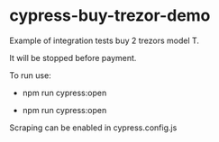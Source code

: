 #  cypress-buy-trezor-demo
Example of integration tests buy 2 trezors model T.

It will be stopped before payment.

To run use: 

- npm run cypress:open

- npm run cypress:open

Scraping can be enabled in cypress.config.js
